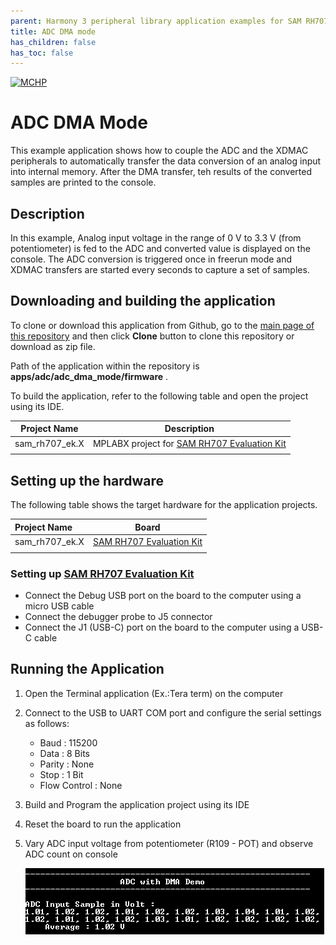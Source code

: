 ```yaml
---
parent: Harmony 3 peripheral library application examples for SAM RH707 family
title: ADC DMA mode 
has_children: false
has_toc: false
---
```


[![MCHP](https://www.microchip.com/ResourcePackages/Microchip/assets/dist/images/logo.png)](https://www.microchip.com)

# ADC DMA Mode

This example application shows how to couple the ADC and the XDMAC peripherals to automatically transfer the data conversion of an analog input into internal memory. After the DMA transfer, teh results of the converted samples are printed to the console.

## Description

In this example, Analog input voltage in the range of 0 V to 3.3 V (from potentiometer) is fed to the ADC and converted value is displayed on the console. The ADC conversion is triggered once in freerun mode and XDMAC transfers are started every seconds to capture a set of samples.

## Downloading and building the application

To clone or download this application from Github, go to the [main page of this repository](https://github.com/Microchip-MPLAB-Harmony/csp_apps_sam_rh707) and then click **Clone** button to clone this repository or download as zip file.

Path of the application within the repository is **apps/adc/adc_dma_mode/firmware** .

To build the application, refer to the following table and open the project using its IDE.

| Project Name      | Description                                    |
| ----------------- | ---------------------------------------------- |
| sam_rh707_ek.X | MPLABX project for [SAM RH707 Evaluation Kit](https://www.microchip.com/en-us/development-tool/SAMRH707F18-EK) |
|||

## Setting up the hardware

The following table shows the target hardware for the application projects.

| Project Name| Board|
|:---------|:---------:|
| sam_rh707_ek.X | [SAM RH707 Evaluation Kit](https://www.microchip.com/en-us/development-tool/SAMRH707F18-EK) |
|||

### Setting up [SAM RH707 Evaluation Kit](https://www.microchip.com/en-us/development-tool/SAMRH707F18-EK)

- Connect the Debug USB port on the board to the computer using a micro USB cable
- Connect the debugger probe to J5 connector
- Connect the J1 (USB-C) port on the board to the computer using a USB-C cable

## Running the Application

1. Open the Terminal application (Ex.:Tera term) on the computer
2. Connect to the USB to UART COM port and configure the serial settings as follows:
    - Baud : 115200
    - Data : 8 Bits
    - Parity : None
    - Stop : 1 Bit
    - Flow Control : None
3. Build and Program the application project using its IDE
4. Reset the board to run the application
5. Vary ADC input voltage from potentiometer (R109 - POT) and observe ADC count on console

    ![output](images/output_adc_dma_mode.png)

